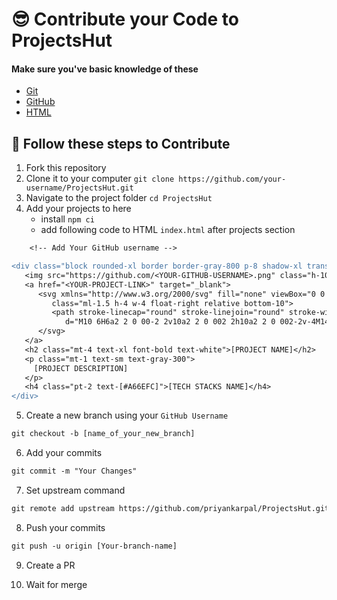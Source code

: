 # 😎 Contribute your Code to ProjectsHut

#### Make sure you've basic knowledge of these

- [Git](https://git-scm.com)
- [GitHub](https://github.com)
- [HTML](https://www.w3schools.com/html)

## 🧐 Follow these steps to Contribute

1.  Fork this repository
2.  Clone it to your computer `git clone https://github.com/your-username/ProjectsHut.git`
3.  Navigate to the project folder `cd ProjectsHut`
4.  Add your projects to here
    - install `npm ci`
    - add following code to HTML `index.html` after projects section

```diff
    <!-- Add Your GitHub username -->

<div class="block rounded-xl border border-gray-800 p-8 shadow-xl transition  hover:border-white">
   <img src="https://github.com/<YOUR-GITHUB-USERNAME>.png" class="h-10 w-10 rounded-full" alt="" srcset="">
   <a href="<YOUR-PROJECT-LINK>" target="_blank">
      <svg xmlns="http://www.w3.org/2000/svg" fill="none" viewBox="0 0 24 24" stroke="currentColor"
         class="ml-1.5 h-4 w-4 float-right relative bottom-10">
         <path stroke-linecap="round" stroke-linejoin="round" stroke-width="2"
            d="M10 6H6a2 2 0 00-2 2v10a2 2 0 002 2h10a2 2 0 002-2v-4M14 4h6m0 0v6m0-6L10 14"></path>
      </svg>
   </a>
   <h2 class="mt-4 text-xl font-bold text-white">[PROJECT NAME]</h2>
   <p class="mt-1 text-sm text-gray-300">
     [PROJECT DESCRIPTION]
   </p>
   <h4 class="pt-2 text-[#A66EFC]">[TECH STACKS NAME]</h4>
</div>
```

5.  Create a new branch using your `GitHub Username`

```diff
git checkout -b [name_of_your_new_branch]
```

6. Add your commits

```diff
git commit -m "Your Changes"
```

7. Set upstream command

```diff
git remote add upstream https://github.com/priyankarpal/ProjectsHut.git
```

8. Push your commits

```diff
git push -u origin [Your-branch-name]
```

9. Create a PR

10. Wait for merge
